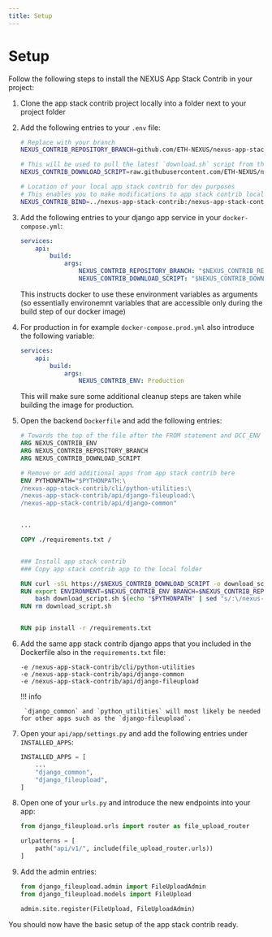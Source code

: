 ```yaml
---
title: Setup
---
```


# Setup
Follow the following steps to install the NEXUS App Stack Contrib in your project:


1. Clone the app stack contrib project locally into a folder next to your project folder
2. Add the following entries to your `.env` file:

    ```bash title=".env" linenums="1"
    # Replace with your branch
    NEXUS_CONTRIB_REPOSITORY_BRANCH=github.com/ETH-NEXUS/nexus-app-stack-contrib.git@main

    # This will be used to pull the latest `download.sh` script from the main branch. You may also apply your changes and use a different branch.
    NEXUS_CONTRIB_DOWNLOAD_SCRIPT=raw.githubusercontent.com/ETH-NEXUS/nexus-app-stack-contrib/main/download.sh

    # Location of your local app stack contrib for dev purposes
    # This enables you to make modifications to app stack contrib locally and see changes immediatlly in your project
    NEXUS_CONTRIB_BIND=../nexus-app-stack-contrib:/nexus-app-stack-contrib
    ```

3. Add the following entries to your django app service in your `docker-compose.yml`:

    ```yaml title="docker-compose.yml" linenums="1"
    services:
        api:
            build:
                args:
                    NEXUS_CONTRIB_REPOSITORY_BRANCH: "$NEXUS_CONTRIB_REPOSITORY_BRANCH"
                    NEXUS_CONTRIB_DOWNLOAD_SCRIPT: "$NEXUS_CONTRIB_DOWNLOAD_SCRIPT"
    ```

    This instructs docker to use these environment variables as arguments (so essentially environemnt variables that are accessible only during the build step of our docker image)

4. For production in for example `docker-compose.prod.yml` also introduce the following variable:

    ```yaml title="docker-compose.prod.yml" linenums="1"
    services:
        api:
            build:
                args:
                    NEXUS_CONTRIB_ENV: Production
    ```
    This will make sure some additional cleanup steps are taken while building the image for production.

5. Open the backend `Dockerfile` and add the following entries:

    ```dockerfile title="api/Dockerfile" linenums="1"
    # Towards the top of the file after the FROM statement and DCC_ENV definition
    ARG NEXUS_CONTRIB_ENV
    ARG NEXUS_CONTRIB_REPOSITORY_BRANCH
    ARG NEXUS_CONTRIB_DOWNLOAD_SCRIPT

    # Remove or add additional apps from app stack contrib here
    ENV PYTHONPATH="$PYTHONPATH:\
    /nexus-app-stack-contrib/cli/python-utilities:\
    /nexus-app-stack-contrib/api/django-fileupload:\
    /nexus-app-stack-contrib/api/django-common"


    ...

    COPY ./requirements.txt /


    ### Install app stack contrib
    ### Copy app stack contrib app to the local folder

    RUN curl -sSL https://$NEXUS_CONTRIB_DOWNLOAD_SCRIPT -o download_script.sh
    RUN export ENVIRONMENT=$NEXUS_CONTRIB_ENV BRANCH=$NEXUS_CONTRIB_REPOSITORY_BRANCH && \
        bash download_script.sh $(echo "$PYTHONPATH" | sed "s/:\/nexus-app-stack-contrib\// /g")
    RUN rm download_script.sh


    RUN pip install -r /requirements.txt
    ```

6. Add the same app stack contrib django apps that you included in the Dockerfile also in the `requirements.txt` file:

    ```text title="api/requirements.txt" linenums="1"
    -e /nexus-app-stack-contrib/cli/python-utilities
    -e /nexus-app-stack-contrib/api/django-common
    -e /nexus-app-stack-contrib/api/django-fileupload
    ```

    !!! info

        `django_common` and `python_utilities` will most likely be needed for other apps such as the `django-fileupload`.

7. Open your `api/app/settings.py` and add the following entries under `INSTALLED_APPS`:

    ```python title="api/app/settings.py" linenums="1"
    INSTALLED_APPS = [
        ...
        "django_common",
        "django_fileupload",
    ]
    ```

8. Open one of your `urls.py` and introduce the new endpoints into your app:
    ```python title="urls.py" linenums="1"
    from django_fileupload.urls import router as file_upload_router

    urlpatterns = [
        path("api/v1/", include(file_upload_router.urls))
    ]
    ```

9. Add the admin entries:
    ```python title="admin.py" linenums="1"
    from django_fileupload.admin import FileUploadAdmin
    from django_fileupload.models import FileUpload

    admin.site.register(FileUpload, FileUploadAdmin)
    ```

You should now have the basic setup of the app stack contrib ready.